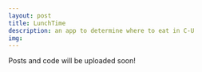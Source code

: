 ```yaml
---
layout: post
title: LunchTime
description: an app to determine where to eat in C-U
img: 
---
```


Posts and code will be uploaded soon!
